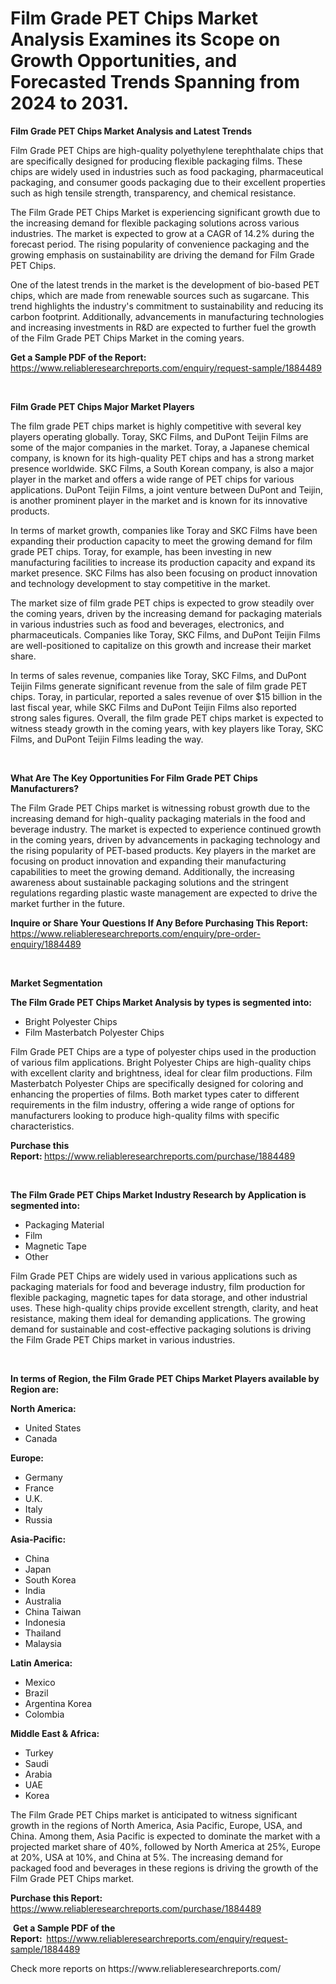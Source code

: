 <p><h1>Film Grade PET Chips Market Analysis Examines its Scope on Growth Opportunities, and Forecasted Trends Spanning from 2024 to 2031.</h1></p><p><strong>Film Grade PET Chips Market Analysis and Latest Trends</strong></p>
<p><p>Film Grade PET Chips are high-quality polyethylene terephthalate chips that are specifically designed for producing flexible packaging films. These chips are widely used in industries such as food packaging, pharmaceutical packaging, and consumer goods packaging due to their excellent properties such as high tensile strength, transparency, and chemical resistance.</p><p>The Film Grade PET Chips Market is experiencing significant growth due to the increasing demand for flexible packaging solutions across various industries. The market is expected to grow at a CAGR of 14.2% during the forecast period. The rising popularity of convenience packaging and the growing emphasis on sustainability are driving the demand for Film Grade PET Chips.</p><p>One of the latest trends in the market is the development of bio-based PET chips, which are made from renewable sources such as sugarcane. This trend highlights the industry's commitment to sustainability and reducing its carbon footprint. Additionally, advancements in manufacturing technologies and increasing investments in R&D are expected to further fuel the growth of the Film Grade PET Chips Market in the coming years.</p></p>
<p><strong>Get a Sample PDF of the Report:&nbsp;</strong> <a href="https://www.reliableresearchreports.com/enquiry/request-sample/1884489">https://www.reliableresearchreports.com/enquiry/request-sample/1884489</a></p>
<p>&nbsp;</p>
<p><strong>Film Grade PET Chips Major Market Players</strong></p>
<p><p>The film grade PET chips market is highly competitive with several key players operating globally. Toray, SKC Films, and DuPont Teijin Films are some of the major companies in the market. Toray, a Japanese chemical company, is known for its high-quality PET chips and has a strong market presence worldwide. SKC Films, a South Korean company, is also a major player in the market and offers a wide range of PET chips for various applications. DuPont Teijin Films, a joint venture between DuPont and Teijin, is another prominent player in the market and is known for its innovative products.</p><p>In terms of market growth, companies like Toray and SKC Films have been expanding their production capacity to meet the growing demand for film grade PET chips. Toray, for example, has been investing in new manufacturing facilities to increase its production capacity and expand its market presence. SKC Films has also been focusing on product innovation and technology development to stay competitive in the market.</p><p>The market size of film grade PET chips is expected to grow steadily over the coming years, driven by the increasing demand for packaging materials in various industries such as food and beverages, electronics, and pharmaceuticals. Companies like Toray, SKC Films, and DuPont Teijin Films are well-positioned to capitalize on this growth and increase their market share.</p><p>In terms of sales revenue, companies like Toray, SKC Films, and DuPont Teijin Films generate significant revenue from the sale of film grade PET chips. Toray, in particular, reported a sales revenue of over $15 billion in the last fiscal year, while SKC Films and DuPont Teijin Films also reported strong sales figures. Overall, the film grade PET chips market is expected to witness steady growth in the coming years, with key players like Toray, SKC Films, and DuPont Teijin Films leading the way.</p></p>
<p>&nbsp;</p>
<p><strong>What Are The Key Opportunities For Film Grade PET Chips Manufacturers?</strong></p>
<p><p>The Film Grade PET Chips market is witnessing robust growth due to the increasing demand for high-quality packaging materials in the food and beverage industry. The market is expected to experience continued growth in the coming years, driven by advancements in packaging technology and the rising popularity of PET-based products. Key players in the market are focusing on product innovation and expanding their manufacturing capabilities to meet the growing demand. Additionally, the increasing awareness about sustainable packaging solutions and the stringent regulations regarding plastic waste management are expected to drive the market further in the future.</p></p>
<p><strong>Inquire or Share Your Questions If Any Before Purchasing This Report:</strong> <a href="https://www.reliableresearchreports.com/enquiry/pre-order-enquiry/1884489">https://www.reliableresearchreports.com/enquiry/pre-order-enquiry/1884489</a></p>
<p>&nbsp;</p>
<p><strong>Market Segmentation</strong></p>
<p><strong>The Film Grade PET Chips Market Analysis by types is segmented into:</strong></p>
<p><ul><li>Bright Polyester Chips</li><li>Film Masterbatch Polyester Chips</li></ul></p>
<p><p>Film Grade PET Chips are a type of polyester chips used in the production of various film applications. Bright Polyester Chips are high-quality chips with excellent clarity and brightness, ideal for clear film productions. Film Masterbatch Polyester Chips are specifically designed for coloring and enhancing the properties of films. Both market types cater to different requirements in the film industry, offering a wide range of options for manufacturers looking to produce high-quality films with specific characteristics.</p></p>
<p><strong>Purchase this Report:&nbsp;</strong><a href="https://www.reliableresearchreports.com/purchase/1884489">https://www.reliableresearchreports.com/purchase/1884489</a></p>
<p>&nbsp;</p>
<p><strong>The Film Grade PET Chips Market Industry Research by Application is segmented into:</strong></p>
<p><ul><li>Packaging Material</li><li>Film</li><li>Magnetic Tape</li><li>Other</li></ul></p>
<p><p>Film Grade PET Chips are widely used in various applications such as packaging materials for food and beverage industry, film production for flexible packaging, magnetic tapes for data storage, and other industrial uses. These high-quality chips provide excellent strength, clarity, and heat resistance, making them ideal for demanding applications. The growing demand for sustainable and cost-effective packaging solutions is driving the Film Grade PET Chips market in various industries.</p></p>
<p>&nbsp;</p>
<p><strong>In terms of Region, the Film Grade PET Chips Market Players available by Region are:</strong></p>
<p>
    <p> <strong> North America: </strong>
        <ul>
            <li>United States</li>
            <li>Canada</li>
        </ul>
        </p> 
    <p> <strong> Europe: </strong>
        <ul>
            <li>Germany</li>
            <li>France</li>
            <li>U.K.</li>
            <li>Italy</li>
            <li>Russia</li>
        </ul>
        </p> 
    <p> <strong> Asia-Pacific: </strong>
        <ul>
            <li>China</li>
            <li>Japan</li>
            <li>South Korea</li>
            <li>India</li>
            <li>Australia</li>
            <li>China Taiwan</li>
            <li>Indonesia</li>
            <li>Thailand</li>
            <li>Malaysia</li>
        </ul>
        </p> 
    <p> <strong> Latin America: </strong>
        <ul>
            <li>Mexico</li>
            <li>Brazil</li>
            <li>Argentina Korea</li>
            <li>Colombia</li>
        </ul>
        </p> 
    <p> <strong> Middle East & Africa: </strong>
        <ul>
            <li>Turkey</li>
            <li>Saudi</li>
            <li>Arabia</li>
            <li>UAE</li>
            <li>Korea</li>
        </ul>
    </p>
    </p>
<p><p>The Film Grade PET Chips market is anticipated to witness significant growth in the regions of North America, Asia Pacific, Europe, USA, and China. Among them, Asia Pacific is expected to dominate the market with a projected market share of 40%, followed by North America at 25%, Europe at 20%, USA at 10%, and China at 5%. The increasing demand for packaged food and beverages in these regions is driving the growth of the Film Grade PET Chips market.</p></p>
<p><strong>Purchase this Report: </strong><a href="https://www.reliableresearchreports.com/purchase/1884489">https://www.reliableresearchreports.com/purchase/1884489</a></p>
<p>&nbsp;<strong>Get a Sample PDF of the Report:&nbsp;&nbsp;</strong><a href="https://www.reliableresearchreports.com/enquiry/request-sample/1884489">https://www.reliableresearchreports.com/enquiry/request-sample/1884489</a></p>
<p><strong></strong></p>
<p>Check more reports on https://www.reliableresearchreports.com/</p>